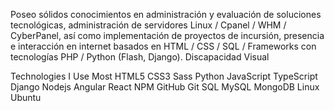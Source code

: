 Poseo sólidos conocimientos en administración y evaluación de soluciones tecnológicas, administración de servidores Linux / Cpanel / WHM / CyberPanel, así como implementación de proyectos de incursión, presencia e interacción en internet basados en HTML / CSS / SQL / Frameworks con tecnologías PHP / Python (Flash, Django).
Discapacidad Visual 

Technologies I Use Most
HTML5 CSS3 Sass Python JavaScript TypeScript Django Nodejs Angular React NPM GitHub Git SQL MySQL MongoDB Linux Ubuntu
